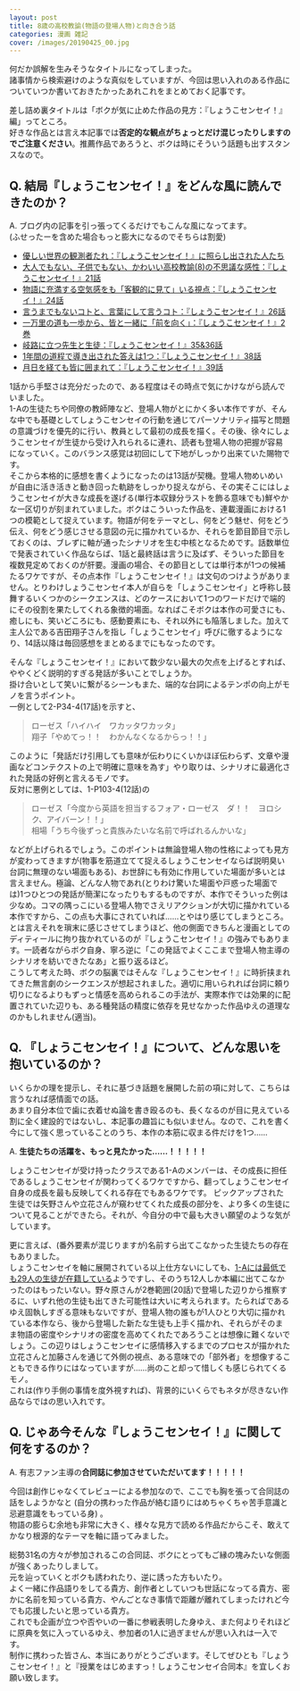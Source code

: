 ```yaml
---
layout: post
title: 8歳の高校教諭(物語の登場人物)と向き合う話
categories: 漫画 雑記
cover: /images/20190425_00.jpg
---
```


何だか誤解を生みそうなタイトルになってしまった。  
諸事情から検索避けのような真似をしていますが、今回は思い入れのある作品についていつか書いておきたかったあれこれをまとめておく記事です。

差し詰め裏タイトルは「ボクが気に止めた作品の見方：『しょうこセンセイ！』編」ってところ。  
好きな作品とは言え本記事では**否定的な観点がちょっとだけ混じったりしますのでご注意ください**。推薦作品であろうと、ボクは時にそういう話題も出すスタンスなので。

## Q. 結局『しょうこセンセイ！』をどんな風に読んできたのか？

A. ブログ内の記事を引っ張ってくるだけでもこんな風になってます。  
(ふせったーを含めた場合もっと膨大になるのでそちらは割愛)

- [優しい世界の観測者たれ：『しょうこセンセイ！』に照らし出された人たち][Ref1]  
- [大人でもない、子供でもない、かわいい高校教諭(8)の不思議な感性：『しょうこセンセイ！』21話][Ref2]  
- [物語に充満する空気感をも「客観的に見て」いる視点：『しょうこセンセイ！』24話][Ref3]  
- [言うまでもないコトと、言葉にして言うコト：『しょうこセンセイ！』26話][Ref4]  
- [一万里の道も一歩から、皆と一緒に「前を向く」：『しょうこセンセイ！』2巻][Ref5]  
- [岐路に立つ先生と生徒：『しょうこセンセイ！』35&36話][Ref6]  
- [1年間の道程で導き出された答えは1つ：『しょうこセンセイ！』38話][Ref7]  
- [月日を経ても皆に囲まれて：『しょうこセンセイ！』39話][Ref8]

1話から手堅さは充分だったので、ある程度はその時点で気にかけながら読んでいました。  
1-Aの生徒たちや同僚の教師陣など、登場人物がとにかく多い本作ですが、そんな中でも基礎としてしょうこセンセイの行動を通じてパーソナリティ描写と問題の意識づけを優先的に行い、教員として最初の成長を描く。その後、徐々にしょうこセンセイが生徒から受け入れられるに連れ、読者も登場人物の把握が容易になっていく。このバランス感覚は初回にして下地がしっかり出来ていた賜物です。  
そこから本格的に感想を書くようになったのは13話が契機。登場人物めいめいが自由に活き活きと動き回った軌跡をしっかり捉えながら、その実そこにはしょうこセンセイが大きな成長を遂げる(単行本収録分ラストを飾る意味でも)鮮やかな一区切りが刻まれていました。ボクはこういった作品を、連載漫画における1つの模範として捉えています。物語が何をテーマとし、何をどう魅せ、何をどう伝え、何をどう感じさせる意図の元に描かれているか、それらを節目節目で示しておくのは、ブレずに軸が通ったシナリオを生む中核となるためです。話数単位で発表されていく作品ならば、1話と最終話は言うに及ばず、そういった節目を複数見定めておくのが肝要。漫画の場合、その節目としては単行本が1つの候補たるワケですが、その点本作『しょうこセンセイ！』は文句のつけようがありません。とりわけしょうこセンセイ本人が自らを「しょうこセンセイ」と呼称し鼓舞するいくつかのシークエンスは、どのケースにおいて1つのワードだけで端的にその役割を果たしてくれる象徴的場面。なればこそボクは本作の可愛さにも、癒しにも、笑いどころにも、感動要素にも、それ以外にも陥落しました。加えて主人公である吉田翔子さんを指し「しょうこセンセイ」呼びに徹するようになり、14話以降は毎回感想をまとめるまでにもなったのです。

そんな『しょうこセンセイ！』において数少ない最大の欠点を上げるとすれば、ややくどく説明的すぎる発話が多いことでしょうか。  
掛け合いとして笑いに繋がるシーンもまた、端的な台詞によるテンポの向上がモノを言うポイント。  
一例として2-P34-4(17話)を示すと、

> ローゼス「ハイハイ　ワカッタワカッタ」  
翔子「やめてっ！！　わかんなくなるからっ！！」

このように「発話だけ引用しても意味が伝わりにくいかほぼ伝わらず、文章や漫画などコンテクストの上で明確に意味を為す」やり取りは、シナリオに最適化された発話の好例と言えるモノです。  
反対に悪例としては、1-P103-4(12話)の

> ローゼス「今度から英語を担当するフォア・ローゼス　ダ！！　ヨロシク、アイバーン！！」  
相場「うち今後ずっと貴族みたいな名前で呼ばれるんかいな」

などが上げられるでしょう。このポイントは無論登場人物の性格によっても見方が変わってきますが(物事を筋道立てて捉えるしょうこセンセイならば説明臭い台詞に無理のない場面もある)、お世辞にも有効に作用していた場面が多いとは言えません。極論、どんな人物であれ(とりわけ驚いた場面や戸惑った場面では)1つひとつの発話が簡潔になったりもするものですが、本作でそういった例は少なめ。コマの隅っこにいる登場人物でさえリアクションが大切に描かれている本作ですから、この点も大事にされていれば……とやはり感じてしまうところ。  
とは言えそれを瑣末に感じさせてしまうほど、他の側面できちんと漫画としてのディティールに拘り抜かれているのが『しょうこセンセイ！』の強みでもあります。一読者ながらボク自身、寧ろ逆に「この発話でよくここまで登場人物主導のシナリオを紡いできたなあ」と振り返るほど。  
こうして考えた時、ボクの脳裏ではそんな『しょうこセンセイ！』に時折挟まれてきた無言劇のシークエンスが想起されました。適切に用いられれば台詞に頼り切りになるよりもずっと情感を高められるこの手法が、実際本作では効果的に配置されていた辺りも、ある種発話の精度に依存を見せなかった作品ゆえの道理なのかもしれません(適当)。

## Q. 『しょうこセンセイ！』について、どんな思いを抱いているのか？

いくらかの理を提示し、それに基づき話題を展開した前の項に対して、こちらは言うなれば感情面での話。  
あまり自分本位で歯に衣着せぬ論を書き殴るのも、長くなるのが目に見えている割に全く建設的ではないし、本記事の趣旨にも似いません。なので、これを書く今にして強く思っていることのうち、本作の本筋に収まる件だけを1つ……

A. **生徒たちの活躍を、もっと見たかった……！！！！！**

しょうこセンセイが受け持ったクラスである1-Aのメンバーは、その成長に担任であるしょうこセンセイが関わってくるワケですから、翻ってしょうこセンセイ自身の成長を最も反映してくれる存在でもあるワケです。
ピックアップされた生徒では矢野さんや立花さんが窺わせてくれた成長の部分を、より多くの生徒について見ることができたら。それが、今自分の中で最も大きい願望のような気がしています。

更に言えば、(番外要素が混じりますが)名前すら出てこなかった生徒たちの存在もありました。  
しょうこセンセイを軸に展開されている以上仕方ないにしても、[1-Aには最低でも29人の生徒が在籍している][Ref9]ようですし、そのうち12人しか本編に出てこなかったのはもったいない。野々原さんが2巻範囲(20話)で登場した辺りから推察するに、いずれ他の生徒も出てきた可能性は大いに考えられます。たらればであるゆえ固執しすぎる意味もないですが、登場人物の誰もが1人ひとり大切に描かれている本作なら、後から登場した新たな生徒も上手く描かれ、それらがそのまま物語の密度やシナリオの密度を高めてくれたであろうことは想像に難くないでしょう。この辺りはしょうこセンセイに感情移入するまでのプロセスが描かれた立花さんと加藤さんを通じて外側の視点、ある意味での「部外者」を想像することもできる作りにはなっていますが……尚のこと却って惜しくも感じられてくるモノ。  
これは(作り手側の事情を度外視すれば)、背景的にいくらでもネタが尽きない作品ならではの思い入れです。

## Q. じゃあ今そんな『しょうこセンセイ！』に関して何をするのか？

A. 有志ファン主導の**合同誌に参加させていただいてます！！！！！**

今回は創作じゃなくてレビューによる参加なので、ここでも胸を張って合同誌の話をしようかなと (自分の携わった作品が絡む語りにはめちゃくちゃ苦手意識と忌避意識をもっている身) 。  
物語の膨らむ余地も非常に大きく、様々な見方で読める作品だからこそ、敢えてかなり根源的なテーマを軸に語ってみました。

総勢31名の方々が参加されるこの合同誌、ボクにとってもご縁の塊みたいな側面が強くあったりしまして。  
元を辿っていくとボクも誘われたり、逆に誘った方もいたり。  
よく一緒に作品語りをしてる貴方、創作者としていつも世話になってる貴方、密かに名前を知っている貴方、やんごとなき事情で距離が離れてしまったけれど今でも応援したいと思っている貴方。  
これでも企画が立つや否やいの一番に参戦表明した身ゆえ、また何よりそれほどに原典を気に入っているゆえ、参加者の1人に過ぎませんが思い入れは一入です。  
制作に携わった皆さん、本当にありがとうございます。そしてぜひとも『しょうこセンセイ！』と『授業をはじめますっ！しょうこセンセイ合同本』を宜しくお願い致します。

[Ref1]: /2019-04-25-comic/
[Ref2]: /2019-11-19-comic/
[Ref3]: /2020-02-19-comic/
[Ref4]: /2020-04-21-comic/
[Ref5]: /2020-05-27-comic/
[Ref6]: /2021-02-23-comic/
[Ref7]: /2021-04-19-comic/
[Ref8]: /2021-05-19-comic/
[Ref9]: https://twitter.com/i/events/1138797309481762818
